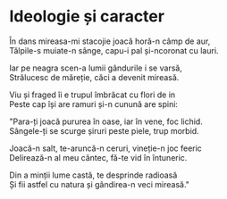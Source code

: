 # Ideologie și caracter

În dans mireasa-mi stacojie joacă horă-n câmp de aur,\
Tălpile-s muiate-n sânge, capu-i pal și-ncoronat cu lauri.

Iar pe neagra scen-a lumii gândurile i se varsă,\
Strălucesc de măreție, căci a devenit mireasă.

Viu și fraged îi e trupul îmbrăcat cu flori de in\
Peste cap își are ramuri și-n cunună are spini:

"Para-ți joacă pururea în oase, iar în vene, foc lichid.\
Sângele-ți se scurge șiruri peste piele, trup morbid.

Joacă-n salt, te-aruncă-n ceruri, vineție-n joc feeric\
Delirează-n al meu cântec, fă-te vid în întuneric.

Din a minții lume castă, te desprinde radioasă\
Și fii astfel cu natura și gândirea-n veci mireasă."
